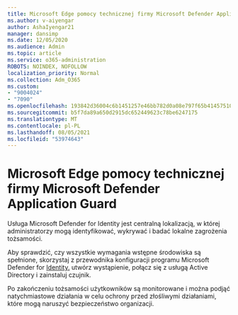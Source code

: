 ```yaml
---
title: Microsoft Edge pomocy technicznej firmy Microsoft Defender Application Guard
ms.author: v-aiyengar
author: AshaIyengar21
manager: dansimp
ms.date: 12/05/2020
ms.audience: Admin
ms.topic: article
ms.service: o365-administration
ROBOTS: NOINDEX, NOFOLLOW
localization_priority: Normal
ms.collection: Adm_O365
ms.custom:
- "9004024"
- "7090"
ms.openlocfilehash: 193842d36004c6b1451257e46bb782d0a08e797f65b41457510339fb90aa7083
ms.sourcegitcommit: b5f7da89a650d2915dc652449623c78be6247175
ms.translationtype: MT
ms.contentlocale: pl-PL
ms.lasthandoff: 08/05/2021
ms.locfileid: "53974643"
---
```

# <a name="microsoft-edges-support-for-microsoft-defender-application-guard"></a>Microsoft Edge pomocy technicznej firmy Microsoft Defender Application Guard

Usługa Microsoft Defender for Identity jest centralną lokalizacją, w której administratorzy mogą identyfikować, wykrywać i badać lokalne zagrożenia tożsamości. 

Aby sprawdzić, czy wszystkie wymagania wstępne środowiska są spełnione, skorzystaj z przewodnika konfiguracji programu Microsoft Defender for [Identity.](https://admin.microsoft.com/AdminPortal/Home?#/modernonboarding/microsoftdefenderforidentitysetupguide) utwórz wystąpienie, połącz się z usługą Active Directory i zainstaluj czujnik. 

Po zakończeniu tożsamości użytkowników są monitorowane i można podjąć natychmiastowe działania w celu ochrony przed złośliwymi działaniami, które mogą naruszyć bezpieczeństwo organizacji.
